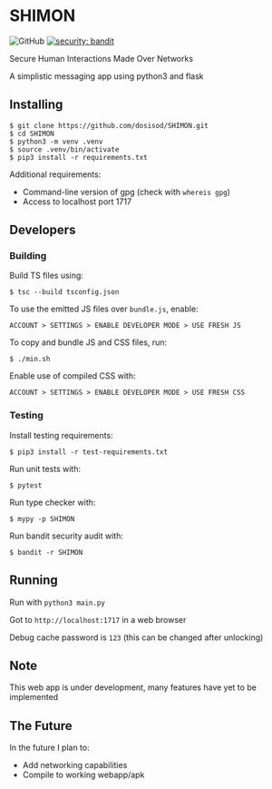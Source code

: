 # SHIMON

![GitHub](https://img.shields.io/github/license/dosisod/SHIMON) [![security: bandit](https://img.shields.io/badge/security-bandit-yellow.svg)](https://github.com/PyCQA/bandit)

Secure Human Interactions Made Over Networks

A simplistic messaging app using python3 and flask

## Installing

```
$ git clone https://github.com/dosisod/SHIMON.git
$ cd SHIMON
$ python3 -m venv .venv
$ source .venv/bin/activate
$ pip3 install -r requirements.txt
```

Additional requirements:
* Command-line version of gpg (check with `whereis gpg`)
* Access to localhost port 1717

## Developers

### Building

Build TS files using:

```
$ tsc --build tsconfig.json
```

To use the emitted JS files over `bundle.js`, enable:

`ACCOUNT > SETTINGS > ENABLE DEVELOPER MODE > USE FRESH JS`

To copy and bundle JS and CSS files, run:

```
$ ./min.sh
```

Enable use of compiled CSS with:

`ACCOUNT > SETTINGS > ENABLE DEVELOPER MODE > USE FRESH CSS`

### Testing

Install testing requirements:

```
$ pip3 install -r test-requirements.txt
```

Run unit tests with:

```
$ pytest
```

Run type checker with:

```
$ mypy -p SHIMON
```

Run bandit security audit with:

```
$ bandit -r SHIMON
```

## Running

Run with `python3 main.py`

Got to `http://localhost:1717` in a web browser

Debug cache password is `123` (this can be changed after unlocking)

## Note

This web app is under development, many features have yet to be implemented

## The Future

In the future I plan to:
* Add networking capabilities
* Compile to working webapp/apk